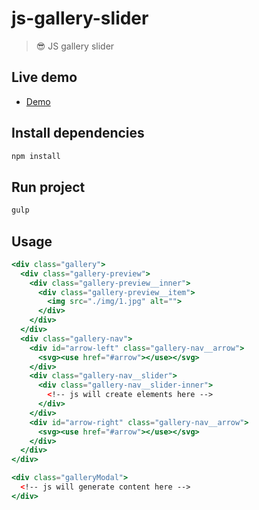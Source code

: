 # js-gallery-slider

> 😎 JS gallery slider

## Live demo

- [Demo](https://alexanderguminskii.github.io/js-gallery-slider/)

## Install dependencies
```bash
npm install
```

## Run project
```bash
gulp
```

## Usage

```jsx
<div class="gallery">
  <div class="gallery-preview">
    <div class="gallery-preview__inner">
      <div class="gallery-preview__item">
        <img src="./img/1.jpg" alt="">
      </div>
    </div>
  </div>
  <div class="gallery-nav">
    <div id="arrow-left" class="gallery-nav__arrow">
      <svg><use href="#arrow"></use></svg>
    </div>
    <div class="gallery-nav__slider">
      <div class="gallery-nav__slider-inner">
        <!-- js will create elements here -->
      </div>
    </div>
    <div id="arrow-right" class="gallery-nav__arrow">
      <svg><use href="#arrow"></use></svg>
    </div>
  </div>
</div>

<div class="galleryModal">
  <!-- js will generate content here -->
</div>
```